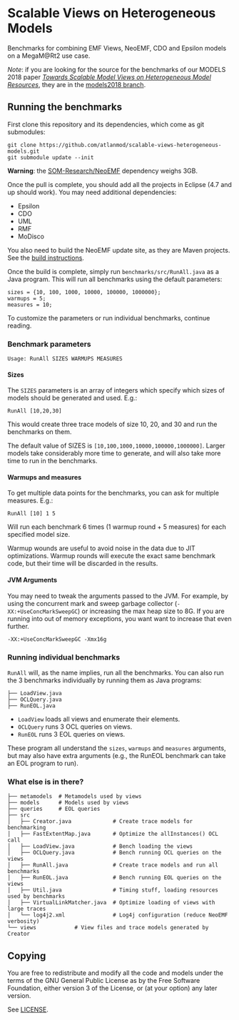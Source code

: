 # Scalable Views on Heterogeneous Models

Benchmarks for combining EMF Views, NeoEMF, CDO and Epsilon models on a
MegaM@Rt2 use case.

*Note*: if you are looking for the source for the benchmarks of our MODELS 2018
paper [*Towards Scalable Model Views on Heterogeneous Model
Resources*][models2018-paper], they are in the [models2018
branch][models2018-branch].

## Running the benchmarks

First clone this repository and its dependencies, which come as git submodules:

```
git clone https://github.com/atlanmod/scalable-views-heterogeneous-models.git
git submodule update --init
```

**Warning**: the [SOM-Research/NeoEMF][som-neo] dependency weighs 3GB.

Once the pull is complete, you should add all the projects in Eclipse (4.7 and
up should work).  You may need additional dependencies:

- Epsilon
- CDO
- UML
- RMF
- MoDisco

You also need to build the NeoEMF update site, as they are Maven projects.  See
the [build instructions](https://github.com/SOM-Research/NeoEMF#build).

Once the build is complete, simply run `benchmarks/src/RunAll.java` as a Java
program.  This will run all benchmarks using the default parameters:

```
sizes = {10, 100, 1000, 10000, 100000, 1000000};
warmups = 5;
measures = 10;
```

To customize the parameters or run individual benchmarks, continue reading.

### Benchmark parameters
```
Usage: RunAll SIZES WARMUPS MEASURES
```

#### Sizes
The `SIZES` parameters is an array of integers which specify which sizes of
models should be generated and used.  E.g.:

```
RunAll [10,20,30]
```

This would create three trace models of size 10, 20, and 30 and run the
benchmarks on them.

The default value of SIZES is `[10,100,1000,10000,100000,1000000]`.  Larger
models take considerably more time to generate, and will also take more time to
run in the benchmarks.

#### Warmups and measures
To get multiple data points for the benchmarks, you can ask for multiple
measures.  E.g.:

```
RunAll [10] 1 5
```

Will run each benchmark 6 times (1 warmup round + 5 measures) for each specified
model size.

Warmup wounds are useful to avoid noise in the data due to JIT optimizations.
Warmup rounds will execute the exact same benchmark code, but their time will be
discarded in the results.

#### JVM Arguments
You may need to tweak the arguments passed to the JVM.  For example, by using
the concurrent mark and sweep garbage collector (`-XX:+UseConcMarkSweepGC`) or
increasing the max heap size to 8G.  If you are running into out of memory
exceptions, you want want to increase that even further.

```
-XX:+UseConcMarkSweepGC -Xmx16g
```

### Running individual benchmarks
`RunAll` will, as the name implies, run all the benchmarks.  You can also run
the 3 benchmarks individually by running them as Java programs:

```
├── LoadView.java
├── OCLQuery.java
├── RunEOL.java
```

- `LoadView` loads all views and enumerate their elements.
- `OCLQuery` runs 3 OCL queries on views.
- `RunEOL` runs 3 EOL queries on views.

These program all understand the `sizes`, `warmups` and `measures` arguments,
but may also have extra arguments (e.g., the RunEOL benchmark can take an EOL
program to run).

### What else is in there?


```
├── metamodels  # Metamodels used by views
├── models      # Models used by views
├── queries     # EOL queries
├── src
│   ├── Creator.java             # Create trace models for benchmarking
│   ├── FastExtentMap.java       # Optimize the allInstances() OCL call
│   ├── LoadView.java            # Bench loading the views
│   ├── OCLQuery.java            # Bench running OCL queries on the views
│   ├── RunAll.java              # Create trace models and run all benchmarks
│   ├── RunEOL.java              # Bench running EOL queries on the views
│   ├── Util.java                # Timing stuff, loading resources used by benchmarks
│   ├── VirtualLinkMatcher.java  # Optimize loading of views with large traces
│   └── log4j2.xml               # Log4j configuration (reduce NeoEMF verbosity)
└── views            # View files and trace models generated by Creator
```

## Copying
You are free to redistribute and modify all the code and models under the terms
of the GNU General Public License as by the Free Software Foundation, either
version 3 of the License, or (at your option) any later version.

See [LICENSE](LICENSE).


[som-neo]: https://github.com/SOM-Research/NeoEMF/
[models2018-paper]: https://hal.archives-ouvertes.fr/hal-01845976
[models2018-branch]: https://github.com/atlanmod/scalable-views-heterogeneous-models/tree/models2018
